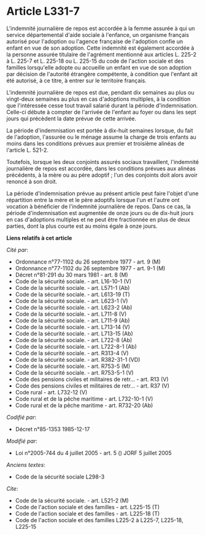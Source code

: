 # Article L331-7

L'indemnité journalière de repos est accordée à la femme assurée à qui un service départemental d'aide sociale à l'enfance,
un organisme français autorisé pour l'adoption ou l'agence française de l'adoption confie un enfant en vue de son adoption.
Cette indemnité est également accordée à la personne assurée titulaire de l'agrément mentionné aux articles L. 225-2 à L.
225-7 et L. 225-18 ou L. 225-15 du code de l'action sociale et des familles lorsqu'elle adopte ou accueille un enfant en vue
de son adoption par décision de l'autorité étrangère compétente, à condition que l'enfant ait été autorisé, à ce titre, à
entrer sur le territoire français.

L'indemnité journalière de repos est due, pendant dix semaines au plus ou vingt-deux semaines au plus en cas d'adoptions
multiples, à la condition que l'intéressée cesse tout travail salarié durant la période d'indemnisation. Celle-ci débute à
compter de l'arrivée de l'enfant au foyer ou dans les sept jours qui précèdent la date prévue de cette arrivée.

La période d'indemnisation est portée à dix-huit semaines lorsque, du fait de l'adoption, l'assurée ou le ménage assume la
charge de trois enfants au moins dans les conditions prévues aux premier et troisième alinéas de l'article L. 521-2.

Toutefois, lorsque les deux conjoints assurés sociaux travaillent, l'indemnité journalière de repos est accordée, dans les
conditions prévues aux alinéas précédents, à la mère ou au père adoptif ; l'un des conjoints doit alors avoir renoncé à son
droit.

La période d'indemnisation prévue au présent article peut faire l'objet d'une répartition entre la mère et le père adoptifs
lorsque l'un et l'autre ont vocation à bénéficier de l'indemnité journalière de repos. Dans ce cas, la période
d'indemnisation est augmentée de onze jours ou de dix-huit jours en cas d'adoptions multiples et ne peut être fractionnée en
plus de deux parties, dont la plus courte est au moins égale à onze jours.

**Liens relatifs à cet article**

_Cité par_:

  - Ordonnance n°77-1102 du 26 septembre 1977 - art. 9 (M)
  - Ordonnance n°77-1102 du 26 septembre 1977 - art. 9-1 (M)
  - Décret n°81-291 du 30 mars 1981 - art. 8 (M)
  - Code de la sécurité sociale. - art. L16-10-1 (V)
  - Code de la sécurité sociale. - art. L571-1 (Ab)
  - Code de la sécurité sociale. - art. L613-19 (T)
  - Code de la sécurité sociale. - art. L623-1 (V)
  - Code de la sécurité sociale. - art. L623-2 (Ab)
  - Code de la sécurité sociale. - art. L711-8 (V)
  - Code de la sécurité sociale. - art. L711-9 (Ab)
  - Code de la sécurité sociale. - art. L713-14 (V)
  - Code de la sécurité sociale. - art. L713-15 (Ab)
  - Code de la sécurité sociale. - art. L722-8 (Ab)
  - Code de la sécurité sociale. - art. L722-8-1 (Ab)
  - Code de la sécurité sociale. - art. R313-4 (V)
  - Code de la sécurité sociale. - art. R382-31-1 (VD)
  - Code de la sécurité sociale. - art. R753-5 (M)
  - Code de la sécurité sociale. - art. R753-5-1 (V)
  - Code des pensions civiles et militaires de retr... - art. R13 (V)
  - Code des pensions civiles et militaires de retr... - art. R37 (V)
  - Code rural - art. L732-12 (V)
  - Code rural et de la pêche maritime - art. L732-10-1 (V)
  - Code rural et de la pêche maritime - art. R732-20 (Ab)

_Codifié par_:

  - Décret n°85-1353 1985-12-17

_Modifié par_:

  - Loi n°2005-744 du 4 juillet 2005 - art. 5 () JORF 5 juillet 2005

_Anciens textes_:

  - Code de la sécurité sociale L298-3

_Cite_:

  - Code de la sécurité sociale. - art. L521-2 (M)
  - Code de l'action sociale et des familles - art. L225-15 (T)
  - Code de l'action sociale et des familles - art. L225-18 (T)
  - Code de l'action sociale et des familles L225-2 à L225-7, L225-18, L225-15
